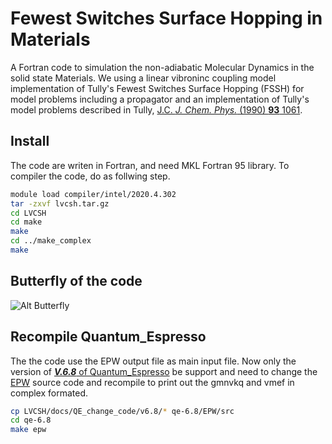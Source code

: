 # Fewest Switches Surface Hopping in Materials

A Fortran code to simulation the non-adiabatic Molecular Dynamics in the solid state Materials.
We using a linear vibroninc coupling model implementation of Tully's Fewest Switches Surface Hopping (FSSH) for model problems including
a propagator and an implementation of Tully's model problems described in Tully, [J.C. _J. Chem. Phys._ (1990) **93** 1061](https://aip.scitation.org/doi/abs/10.1063/1.459170).

## Install

The code are writen in Fortran, and need MKL Fortran 95 library. To compiler the code, do as follwing step.

```bash {.line-numbers}
module load compiler/intel/2020.4.302
tar -zxvf lvcsh.tar.gz
cd LVCSH  
cd make  
make    
cd ../make_complex  
make  
```

## Butterfly of the code

![Alt Butterfly](https://mailustceducn-my.sharepoint.com/:i:/g/personal/xh125_mail_ustc_edu_cn/EWqEBJJC5dxEvMFxXtDiXEoBjtb25NvKd1HZIeMSMUpvJg)

## Recompile Quantum_Espresso

The the code use the EPW output file as main input file. Now only the version of [***V.6.8*** of Quantum_Espresso](https://github.com/QEF/q-e/releases/tag/qe-6.8) be support and need to change the [EPW](https://epw-code.org/) source code and recompile to print out the gmnvkq and vmef in complex formated.

```bash {.line-numbers}
cp LVCSH/docs/QE_change_code/v6.8/* qe-6.8/EPW/src
cd qe-6.8
make epw
```
